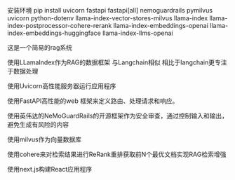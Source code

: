 安装环境
pip install uvicorn fastapi fastapi[all] nemoguardrails pymilvus uvicorn python-dotenv llama-index-vector-stores-milvus llama-index llama-index-postprocessor-cohere-rerank llama-index-embeddings-openai llama-index-embeddings-huggingface llama-index-llms-openai

这是一个简易的rag系统

使用LLamaIndex作为RAG的数据框架 与Langchain相似 相比于langchain更专注于数据处理

使用Uvicorn高性能服务器运行应用程序

使用FastAPI高性能的web 框架来定义路由、处理请求和响应。

使用英伟达的NeMoGuardRails的开源框架作为安全审查，通过控制输入和输出，避免生成有风险的内容

使用milvus作为向量数据库

使用cohere来对检索结果进行ReRank重排获取前N个最优文档实现RAG检索增强

使用next.js构建React应用程序
